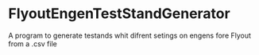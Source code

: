 # FlyoutEngenTestStandGenerator
A program to generate testands whit difrent setings on engens fore Flyout from a .csv file
